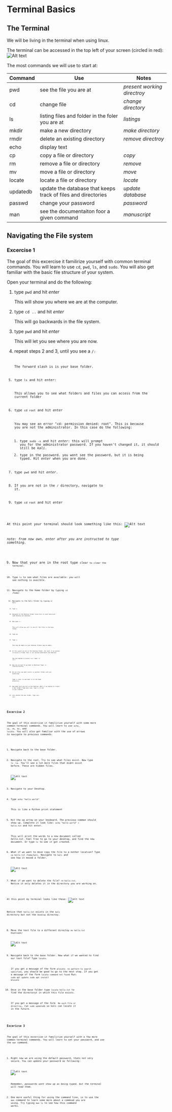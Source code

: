 # Terminal Basics

## The Terminal
We will be living in the terminal when using linux.

The terminal can be accessed in the top left of your screen (circled in red):
![Alt text](terminal.png)

The most commands we will use to start at:

| Command | Use | Notes |
|---------|-----|-------|
|pwd|see the file you are at|*present working directroy*|
|cd |change file |*change directory*|
|ls|listing files and folder in the foler you are at|*listings*|
|mkdir|make a new directory|*make directory*|
|rmdir|delete an existing directory|*remove directroy*|
|echo|display text||
|cp|copy a file or directory|*copy*|
|rm|remove a file or directory|*remove*|
|mv|move a file or directory|*move*|
|locate|locate a file or directory|*locate*|
|updatedb|update the database that keeps track of files and directories|*update database*|
|passwd|change your password|*password*|
|man|see the documentaiton foor a given command|*manuscript*|

## Navigating the File system

### Excercise 1

The goal of this excercise it familirize yourself with common terminal commands. You will learn to use <code>cd</code>, <code>pwd</code>, <code>ls</code>, and <code>sudo</code>. You will also get familiar with the basic file structure of your system.

Open your terminal and do the following:
1. type <code>pwd</code> and hit *enter*

    This will show you where we are at the computer.
2. type <code>cd ..</code> and hit *enter*

    This will go backwards in the file system.
3. type <code>pwd</code> and hit *enter*

    This will let you see where you are now.

4. repeat steps 2 and 3, until you see a <code>/<code>:

    The forward slash is is your base folder. 
5. type <code>ls</code> and hit *enter*:
    
    This allows you to see what folders and files you can access from the current folder

6. type <code>cd root</code> and hit *enter*
    
    You may see an error "cd: permission denied: root". This is because you are not the administrator. In this case do the following:
    1. type <code>sudo -s</code> and hit *enter*: this will prompt you for the administrator password. If you haven't changed it, it should still be *kali*.
    2. type in the password. you wont see the password, but it is being typed. Hit *enter* when you are done.
6. type <code>pwd</code> and hit *enter*.
7. If you are not in the <code>/</code> directory, navigate to it.
8. type <code>cd root</code> and hit *enter*


At this point your terminal should look something like this:
    ![Alt text](ex1a.png)

 *note: from now own, enter after you are instructed to type something.*

9. Now that your are in the root type <code>clear<code> to clear the terminal.
10. Type <code>ls</code> to see what files are available: you will see nothing is availble.
11. Navigate to the home folder by typing <code>cd /home/<code>.
12. Navigate to the Kali folder by typing <code>cd kali<code>.
13. Type <code>ls</code>
14. Navigate to the Desktop folder (note this is case sensitive - type *Desktop* not *desktop*).
15. Now type <code>ls /</code>

    This will allow you will to see all the files in the base folder.

16. Type <code>pwd</code>
17. Type <code>ls</code>
    
    This may be empty as your desktop folders may be empty.

18. At this point we are in the Desktop folder, but what if we wanted to access a folder that is not nexted underneath the Dekstop? 

    Say you wanted to access <code>/etc/</code> type: <code>cd /etc/</code>

19. Now say we want to go back to Desktop? Type:  <code>cd /home/kali/Desktop</code>

20. We can also see what exists in another folder with out accessing:

    Type <code>ls /home/</code> to see what is in the home directory.

21. Now make sure you are in the Desktop. What if we wanted to create a new folder? Type <code>mkdir name</code>. Type <code>ls</code> to see it was created. 

22. Lets delete the new folder. Type <code>rmdir name</code>.


### Excercise 2
The goal of this excercise it familirize yourself with some more common terminal commands. You will learn to use <code>echo</code>, <code>cp</code>, <code>rm</code>, <code>mv</code>, and <code>locate</code>. You will also get familiar with the use of arrows to navigate to previous commands.


1. Navigate back to the base folder.
2. Navigate to the root. Try to see what files exist. Now type <code>ls -la</code>. You'll see a lot more files that didnt exist before. These are hidden files.

    ![Alt text](hidden.png)

3. Navigate to your Desktop.
4. Type <code>echo "hello world"</code>

    This is like a Python print statement

5. Hit the up arrow on your keyboard. The previous comman should show up. Complete it look like: <code>echo "hello world" > hello.txt</code> and hit enter.

    This will print the words to a new document called *hello.txt*. Feel free to go to your desktop, and find the new document. Or type <code>ls</code> to see it got created.

6. What if we want to move copy the file to a nother location? Type <code>cp hello.txt /home/kali</code>. Navigate to <code>kali</code> and see how it moved a folder.

    ![Alt text](copy.png)

7. What if we want to delete the file? <code>rm hello.txt</code>. Notice it only deletes it in the directory you are working on.

At this point my terminal looks like these:
    ![Alt text](remove.png)

Notice that <code>hello.txt</code> exists in the <code>kali</code> directory but not the <code>Desktop</code> directoy. 

8. Move the text file to a different directoy <code>mv hello.txt Downloads/</code>

    ![Alt text](move.png)

9. Navigate back to the base folder. Now what if we wanted to find our text file? Type <code>locate</code>.

    If you get a message of the form <code>plocate: no pattern to search specified</code>, you should be good to go to the next step. If you get a message of the form <code>locate command not found</code> Run:
    <code>sudo apt update</code>
    <code>sudo apt install mlocate</code>

10. Once in the base folder type <code>locate hello.txt</code> to find the directoryt in which this file exists. 
    
    If you get a message of the form <code> No such file or directroy</code>, run <code>sudo updatedb</code> so kali can locate it in the future.

### Excericse 3

The goal of this excercise it familirize yourself with a few more common terminal commands. You will learn to set your password, and use the <code>man</code> command.

1. Right now we are using the default password, thats not very secure. You can update your password as following:

    ![Alt text](passwd.png)
     
    *Remember, passwords wont show up as being typed, but the terminal will read them.*

2. One more useful thing for using the command line, is to use the <code>man</code> command to learn some more about a commnad you are using. Try typing <code>man ls</code> to see how this command works.
